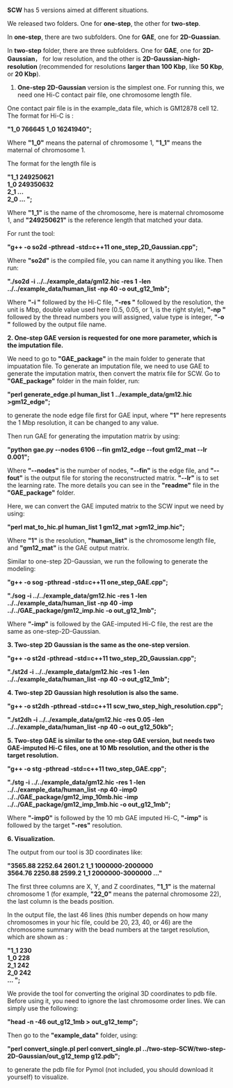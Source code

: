 **SCW** has 5 versions aimed at different situations.

We released two folders. One for **one-step**, the other for **two-step**.

In **one-step**, there are two subfolders. One for **GAE**, one for **2D-Guassian**.

In **two-step** folder, there are three subfolders. One for **GAE**, one for **2D-Gaussian**， for low resolution, and the other is **2D-Gaussian-high-resolution** (recommended for resolutions **larger than 100 Kbp**, like **50 Kbp**, or **20 Kbp**). 

1. **One-step 2D-Gaussian** version is the simplest one. For running this, we need one Hi-C contact pair file, one chromosome length file.

One contact pair file is in the example_data file, which is GM12878 cell 12. The format for Hi-C is :

**"1_0 766645 1_0 16241940";**

Where **"1_0"** means the paternal of chromosome 1, **"1_1"** means the maternal of chromosome 1. 

The format for the length file is 

**"1_1 249250621  
    1_0 249350632  
    2_1 ...  
    2_0 ...  ";**

Where **"1_1"** is the name of the chromosome, here is maternal chromosome 1, and **"249250621"** is the reference length that matched your data.


For runt the tool:

**"g++ -o so2d -pthread -std=c++11 one_step_2D_Gaussian.cpp";**

Where **"so2d"** is the compiled file, you can name it anything you like. Then run:

**"./so2d -i ../../example_data/gm12.hic -res 1 -len ../../example_data/human_list -np 40 -o out_g12_1mb";** 

Where **"-i "** followed by the Hi-C file, **"-res "** followed by the resolution, the unit is Mbp, double value used here (0.5, 0.05, or 1, is the right style), **"-np "** followed by the thread numbers you will assigned, value type is integer, **"-o "** followed by the output file name.

**2. One-step GAE version is requested for one more parameter, which is the imputation file.** 

We need to go to **"GAE_package"** in the main folder to generate that impuatation file. To generate an imputation file, we need to use GAE to generate the imputation matrix, then convert the matrix file for SCW.  Go to **"GAE_package"** folder in the main folder, run:

**"perl generate_edge.pl human_list 1 ../example_data/gm12.hic >gm12_edge";**

to generate the node edge file first for GAE input, where **"1"** here represents the 1 Mbp resolution, it can be changed to any value. 

Then run GAE for generating the imputation matrix by using:

**"python gae.py --nodes 6106 --fin gm12_edge --fout gm12_mat --lr 0.001";**

Where **"--nodes"** is the number of nodes, **"--fin"** is the edge file, and **"--fout"** is the output file for storing the reconstructed matrix. **"--lr"** is to set the learning rate. The more details you can see in the **"readme"** file in the **"GAE_package"** folder. 

Here, we can convert the GAE imputed matrix to the SCW input we need by using:

**"perl mat_to_hic.pl human_list 1 gm12_mat >gm12_imp.hic";** 

Where **"1"** is the resolution, **"human_list"** is the chromosome length file, and **"gm12_mat"** is the GAE output matrix.

Similar to one-step 2D-Gaussian, we run the following to generate the modeling:

**"g++ -o sog -pthread -std=c++11 one_step_GAE.cpp";**

**"./sog -i ../../example_data/gm12.hic -res 1 -len ../../example_data/human_list -np 40 -imp ../../GAE_package/gm12_imp.hic -o out_g12_1mb";** 

Where **"-imp"** is followed by the GAE-imputed Hi-C file, the rest are the same as one-step-2D-Gaussian.

**3. Two-step 2D Gaussian is the same as the one-step version**.

**"g++ -o st2d -pthread -std=c++11 two_step_2D_Gaussian.cpp";**

**"./st2d -i ../../example_data/gm12.hic -res 1 -len ../../example_data/human_list -np 40 -o out_g12_1mb";**

**4. Two-step 2D Gaussian high resolution is also the same.**

**"g++ -o st2dh -pthread -std=c++11 scw_two_step_high_resolution.cpp";**

**"./st2dh -i ../../example_data/gm12.hic -res 0.05 -len ../../example_data/human_list -np 40 -o out_g12_50kb";**  

**5. Two-step GAE is similar to the one-step GAE version, but needs two GAE-imputed Hi-C files, one at 10 Mb resolution, and the other is the target resolution.**

**"g++ -o stg -pthread -std=c++11 two_step_GAE.cpp";**

**"./stg -i ../../example_data/gm12.hic -res 1 -len ../../example_data/human_list -np 40 -imp0 ../../GAE_package/gm12_imp_10mb.hic -imp ../../GAE_package/gm12_imp_1mb.hic -o out_g12_1mb";**

Where **"-imp0"** is followed by the 10 mb GAE imputed Hi-C, **"-imp"** is followed by the target **"-res"** resolution.

**6. Visualization.**

The output from our tool is 3D coordinates like:

**"3565.88 2252.64 2601.2 1_1 1000000-2000000  
    3564.76 2250.88 2599.2 1_1 2000000-3000000
    ..."**

The first three columns are X, Y, and Z coordinates, **"1_1"** is the maternal chromosome 1 (for example, **"22_0"** means the paternal chromosome 22), the last column is the beads position. 

In the output file, the last 46 lines (this number depends on how many chromosomes in your hic file, could be 20, 23, 40, or 46) are the chromosome summary with the bead numbers at the target resolution, which are shown as :

**"1_1 230   
    1_0 228  
    2_1 242  
    2_0 242   
  ...  ";** 

We provide the tool for converting the original 3D coordinates to pdb file. Before using it, you need to ignore the last chromosome order lines. We can simply use the following:

**"head -n -46 out_g12_1mb > out_g12_temp";** 

Then go to the **"example_data"** folder, using: 

**"perl convert_single.pl perl convert_single.pl ../two-step-SCW/two-step-2D-Gaussian/out_g12_temp g12.pdb";**

to generate the pdb file for Pymol (not included, you should download it yourself) to visualize.

